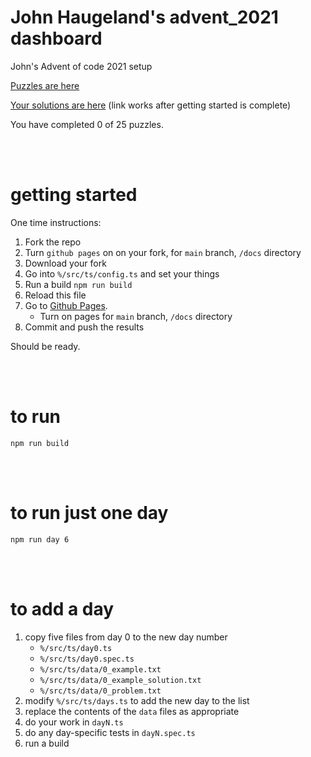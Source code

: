 <!--

  W   W
  W   W  AA  ARR  N  N III N  N  GG
  W   W A  A A  R NN N  I  NN N G
  W W W AAAA RRR  N NN  I  N NN G  G
   W W  A  A R  R N  N III N  N  GGG

  !!!!!!!!!!!!!!!!!!!!!!!!!!!!!!!!!!



  DO NOT EDIT THIS FILE.

  This is a build product.  Edit `src/md/README.md` instead.
  This file will be replaced every build.

-->
# John Haugeland's advent_2021 dashboard

John's Advent of code 2021 setup

[Puzzles are here](https://adventofcode.com/2021)

[Your solutions are here](https://stonecypher.github.io/advent_2021/solutions.html) (link works after getting started is complete)

You have completed 0 of 25 puzzles.





<br/><br/>

# getting started

One time instructions:

1. Fork the repo
1. Turn `github pages` on on your fork, for `main` branch, `/docs` directory
1. Download your fork
1. Go into `%/src/ts/config.ts` and set your things
1. Run a build `npm run build`
1. Reload this file
1. Go to [Github Pages](https://github.com/stonecypher/advent_2021/settings/pages).
    * Turn on pages for `main` branch, `/docs` directory
1. Commit and push the results

Should be ready.





<br/><br/>

# to run

`npm run build`





<br/><br/>

# to run just one day

`npm run day 6`





<br/><br/>

# to add a day

1. copy five files from day 0 to the new day number
    * `%/src/ts/day0.ts`
    * `%/src/ts/day0.spec.ts`
    * `%/src/ts/data/0_example.txt`
    * `%/src/ts/data/0_example_solution.txt`
    * `%/src/ts/data/0_problem.txt`
1. modify `%/src/ts/days.ts` to add the new day to the list
1. replace the contents of the `data` files as appropriate
1. do your work in `dayN.ts`
1. do any day-specific tests in `dayN.spec.ts`
1. run a build
